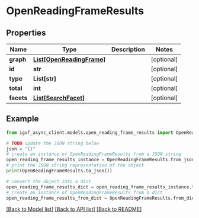 # OpenReadingFrameResults


## Properties

Name | Type | Description | Notes
------------ | ------------- | ------------- | -------------
**graph** | [**List[OpenReadingFrame]**](OpenReadingFrame.md) |  | [optional] 
**id** | **str** |  | [optional] 
**type** | **List[str]** |  | [optional] 
**total** | **int** |  | [optional] 
**facets** | [**List[SearchFacet]**](SearchFacet.md) |  | [optional] 

## Example

```python
from igvf_async_client.models.open_reading_frame_results import OpenReadingFrameResults

# TODO update the JSON string below
json = "{}"
# create an instance of OpenReadingFrameResults from a JSON string
open_reading_frame_results_instance = OpenReadingFrameResults.from_json(json)
# print the JSON string representation of the object
print(OpenReadingFrameResults.to_json())

# convert the object into a dict
open_reading_frame_results_dict = open_reading_frame_results_instance.to_dict()
# create an instance of OpenReadingFrameResults from a dict
open_reading_frame_results_from_dict = OpenReadingFrameResults.from_dict(open_reading_frame_results_dict)
```
[[Back to Model list]](../README.md#documentation-for-models) [[Back to API list]](../README.md#documentation-for-api-endpoints) [[Back to README]](../README.md)


